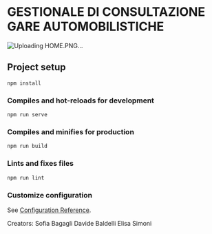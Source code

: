 # GESTIONALE DI CONSULTAZIONE GARE AUTOMOBILISTICHE

![Uploading HOME.PNG…]()

## Project setup
```
npm install
```

### Compiles and hot-reloads for development
```
npm run serve
```

### Compiles and minifies for production
```
npm run build
```

### Lints and fixes files
```
npm run lint
```

### Customize configuration
See [Configuration Reference](https://cli.vuejs.org/config/).

Creators: 
Sofia Bagagli
Davide Baldelli
Elisa Simoni
